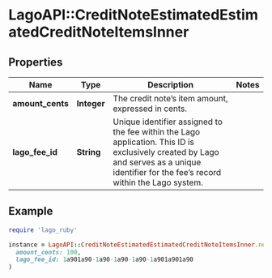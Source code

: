 # LagoAPI::CreditNoteEstimatedEstimatedCreditNoteItemsInner

## Properties

| Name | Type | Description | Notes |
| ---- | ---- | ----------- | ----- |
| **amount_cents** | **Integer** | The credit note’s item amount, expressed in cents. |  |
| **lago_fee_id** | **String** | Unique identifier assigned to the fee within the Lago application. This ID is exclusively created by Lago and serves as a unique identifier for the fee’s record within the Lago system. |  |

## Example

```ruby
require 'lago_ruby'

instance = LagoAPI::CreditNoteEstimatedEstimatedCreditNoteItemsInner.new(
  amount_cents: 100,
  lago_fee_id: 1a901a90-1a90-1a90-1a90-1a901a901a90
)
```

